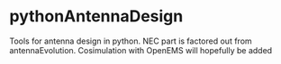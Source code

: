 # pythonAntennaDesign
Tools for antenna design in python. NEC part is factored out from antennaEvolution. Cosimulation with OpenEMS will hopefully be added
